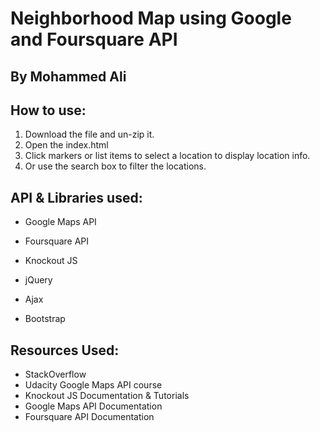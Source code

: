 # Neighborhood Map using Google and Foursquare API
## By Mohammed Ali


## How to use:
1. Download the file and un-zip it.
2. Open the index.html
3. Click markers or list items to select a location to display location info.
4. Or use the search box to filter the locations.

## API & Libraries used:
* Google Maps API
* Foursquare API

* Knockout JS
* jQuery
* Ajax

* Bootstrap

## Resources Used:
* StackOverflow
* Udacity Google Maps API course
* Knockout JS Documentation & Tutorials
* Google Maps API Documentation
* Foursquare API Documentation
